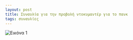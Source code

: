 ```yaml
---
layout: post
title: Συναυλία για την προβολή ντοκυμαντέρ για το πανκ
tags: συναυλίες
---
```


![Εικόνα 1](https://chief.github.io/public/images/lives/10-11-2007.gif)

